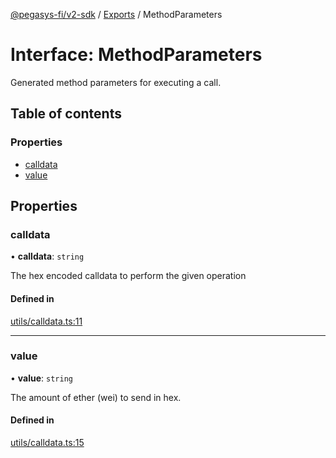 [@pegasys-fi/v2-sdk](../README.md) / [Exports](../modules.md) / MethodParameters

# Interface: MethodParameters

Generated method parameters for executing a call.

## Table of contents

### Properties

- [calldata](MethodParameters.md#calldata)
- [value](MethodParameters.md#value)

## Properties

### calldata

• **calldata**: `string`

The hex encoded calldata to perform the given operation

#### Defined in

[utils/calldata.ts:11](https://github.com/Pegasys-fi/v2-sdk/blob/08a7c05/src/utils/calldata.ts#L11)

___

### value

• **value**: `string`

The amount of ether (wei) to send in hex.

#### Defined in

[utils/calldata.ts:15](https://github.com/Pegasys-fi/v2-sdk/blob/08a7c05/src/utils/calldata.ts#L15)
